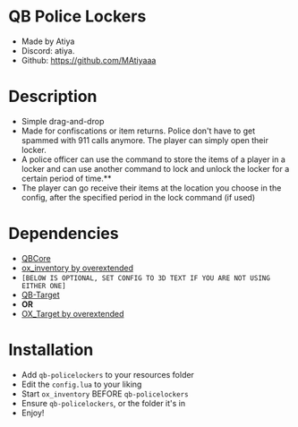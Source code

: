 # QB Police Lockers
* Made by Atiya
* Discord: atiya.
* Github: https://github.com/MAtiyaaa

# Description
* Simple drag-and-drop
* Made for confiscations or item returns. Police don't have to get spammed with 911 calls anymore. The player can simply open their locker.
* A police officer can use the command to store the items of a player in a locker and can use another command to lock and unlock the locker for a certain period of time.** 
* The player can go receive their items at the location you choose in the config, after the specified period in the lock command (if used)

# Dependencies
* [QBCore](https://github.com/qbcore-framework)
* [ox_inventory by overextended](https://github.com/overextended/ox_inventory)
* `[BELOW IS OPTIONAL, SET CONFIG TO 3D TEXT IF YOU ARE NOT USING EITHER ONE]`
* [QB-Target](https://github.com/qbcore-framework/qb-target)
* **OR**
* [OX_Target by overextended](https://github.com/overextended/ox_target)

# Installation
* Add `qb-policelockers` to your resources folder
* Edit the `config.lua` to your liking
* Start `ox_inventory` BEFORE `qb-policelockers`
* Ensure `qb-policelockers`, or the folder it's in
* Enjoy!


